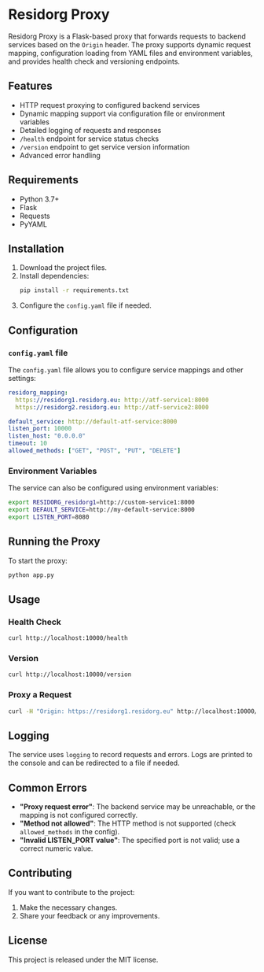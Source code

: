# Residorg Proxy

Residorg Proxy is a Flask-based proxy that forwards requests to backend services based on the `Origin` header. 
The proxy supports dynamic request mapping, configuration loading from YAML files and environment variables, and provides health check and versioning endpoints.

## Features
- HTTP request proxying to configured backend services
- Dynamic mapping support via configuration file or environment variables
- Detailed logging of requests and responses
- `/health` endpoint for service status checks
- `/version` endpoint to get service version information
- Advanced error handling

## Requirements
- Python 3.7+
- Flask
- Requests
- PyYAML

## Installation

1. Download the project files.
2. Install dependencies:
   ```sh
   pip install -r requirements.txt
   ```
3. Configure the `config.yaml` file if needed.

## Configuration

### `config.yaml` file
The `config.yaml` file allows you to configure service mappings and other settings:
```yaml
residorg_mapping:
  https://residorg1.residorg.eu: http://atf-service1:8000
  https://residorg2.residorg.eu: http://atf-service2:8000

default_service: http://default-atf-service:8000
listen_port: 10000
listen_host: "0.0.0.0"
timeout: 10
allowed_methods: ["GET", "POST", "PUT", "DELETE"]
```

### Environment Variables
The service can also be configured using environment variables:
```sh
export RESIDORG_residorg1=http://custom-service1:8000
export DEFAULT_SERVICE=http://my-default-service:8000
export LISTEN_PORT=8080
```

## Running the Proxy

To start the proxy:
```sh
python app.py
```

## Usage

### Health Check
```sh
curl http://localhost:10000/health
```

### Version
```sh
curl http://localhost:10000/version
```

### Proxy a Request
```sh
curl -H "Origin: https://residorg1.residorg.eu" http://localhost:10000/api/data
```

## Logging
The service uses `logging` to record requests and errors. Logs are printed to the console and can be redirected to a file if needed.

## Common Errors
- **"Proxy request error"**: The backend service may be unreachable, or the mapping is not configured correctly.
- **"Method not allowed"**: The HTTP method is not supported (check `allowed_methods` in the config).
- **"Invalid LISTEN_PORT value"**: The specified port is not valid; use a correct numeric value.

## Contributing
If you want to contribute to the project:
1. Make the necessary changes.
2. Share your feedback or any improvements.

## License
This project is released under the MIT license.

